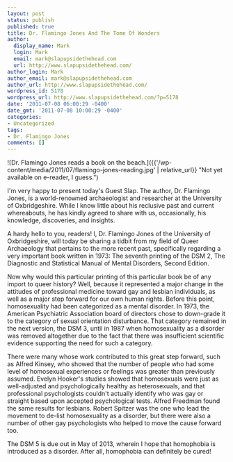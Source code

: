 ```yaml
---
layout: post
status: publish
published: true
title: Dr. Flamingo Jones And The Tome Of Wonders
author:
  display_name: Mark
  login: Mark
  email: mark@slapupsidethehead.com
  url: http://www.slapupsidethehead.com/
author_login: Mark
author_email: mark@slapupsidethehead.com
author_url: http://www.slapupsidethehead.com/
wordpress_id: 5178
wordpress_url: http://www.slapupsidethehead.com/?p=5178
date: '2011-07-08 06:00:29 -0400'
date_gmt: '2011-07-08 10:00:29 -0400'
categories:
- Uncategorized
tags:
- Dr. Flamingo Jones
comments: []
---
```

![Dr. Flamingo Jones reads a book on the beach.]({{'/wp-content/media/2011/07/flamingo-jones-reading.jpg' | relative_url}} "Not yet available on e-reader, I guess.")

I'm very happy to present today's Guest Slap. The author, Dr. Flamingo Jones, is a world-renowned archaeologist and researcher at the University of Oxbridgeshire. While I know little about his reclusive past and current whereabouts, he has kindly agreed to share with us, occasionally, his knowledge, discoveries, and insights.

A hardy hello to you, readers! I, Dr. Flamingo Jones of the University of Oxbridgeshire, will today be sharing a tidbit from my field of Queer Archaeology that pertains to the more recent past, specifically regarding a very important book written in 1973: The seventh printing of the DSM 2, The Diagnostic and Statistical Manual of Mental Disorders, Second Edition.

Now why would this particular printing of this particular book be of any import to queer history? Well, because it represented a major change in the attitudes of professional medicine toward gay and lesbian individuals, as well as a major step forward for our own human rights. Before this point, homosexuality had been categorized as a mental disorder. In 1973, the American Psychiatric Association board of directors chose to down-grade it to the category of sexual orientation disturbance. That category remained in the next version, the DSM 3, until in 1987 when homosexuality as a disorder was removed altogether due to the fact that there was insufficient scientific evidence supporting the need for such a category.

There were many whose work contributed to this great step forward, such as Alfred Kinsey, who showed that the number of people who had some level of homosexual experiences or feelings was greater than previously assumed. Evelyn Hooker's studies showed that homosexuals were just as well-adjusted and psychologically healthy as heterosexuals, and that professional psychologists couldn't actually identify who was gay or straight based upon accepted psychological tests. Alfred Freedman found the same results for lesbians. Robert Spitzer was the one who lead the movement to de-list homosexuality as a disorder, but there were also a number of other gay psychologists who helped to move the cause forward too.

The DSM 5 is due out in May of 2013, wherein I hope that homophobia is introduced as a disorder. After all, homophobia can definitely be cured!

